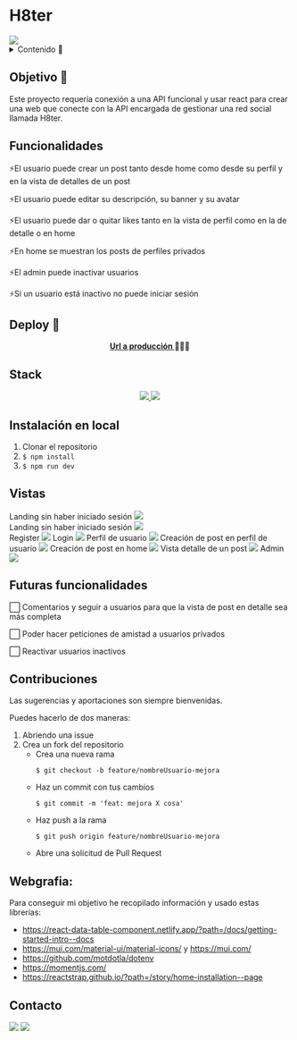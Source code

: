 # H8ter
<img src="/src/assets/h8ter.png">  

<details>
  <summary>Contenido 📝</summary>
  <ol>
    <li><a href="#objetivo-🎯">Objetivo</a></li>
    <li><a href="#sobre-el-proyecto-🔎">Sobre el proyecto</a></li>
    <li><a href="#deploy-🚀">Deploy</a></li>
    <li><a href="#stack">Stack</a></li>
    <li><a href="#instalación-en-local">Instalación</a></li>
    <li><a href="#vistas">Vistas</a></li>
    <li><a href="#funcionalidades">Funcionalidades</a></li>
    <li><a href="#futuras-funcionalidades">Futuras funcionalidades</a></li>
    <li><a href="#contribuciones">Contribuciones</a></li>
    <li><a href="#webgrafia">Webgrafia</a></li>
    <li><a href="#contacto">Contacto</a></li>
  </ol>
</details>

## Objetivo 🎯
Este proyecto requería conexión a una API funcional y usar react para crear una web que conecte con la API encargada de gestionar una red social llamada H8ter.

## Funcionalidades
⚡El usuario puede crear un post tanto desde home como desde su perfil y en la vista de detalles de un post

⚡El usuario puede editar su descripción, su banner y su avatar

⚡El usuario puede dar o quitar likes tanto en la vista de perfil como en la de detalle o en home

⚡En home se muestran los posts de perfiles privados

⚡El admin puede inactivar usuarios

⚡Si un usuario está inactivo no puede iniciar sesión

## Deploy 🚀
<div align="center">
    <a href="https://www.google.com"><strong>Url a producción </strong></a>🚀🚀🚀
</div>

## Stack
<div align="center">
<a href="https://www.reactjs.com/">
    <img src= "https://img.shields.io/badge/React-20232A?style=for-the-badge&logo=react&logoColor=61DAFB"/>
</a>
<a href="https://developer.mozilla.org/es/docs/Web/JavaScript">
    <img src= "https://img.shields.io/badge/javascipt-EFD81D?style=for-the-badge&logo=javascript&logoColor=black"/>
</a>
 </div>

## Instalación en local
1. Clonar el repositorio
2. ` $ npm install `
3. ``` $ npm run dev ```


## Vistas
Landing sin haber iniciado sesión
<img src="/src/assets/homesinlogin.png">  
Landing sin haber iniciado sesión
<img src="/src/assets/homelogin.png">  
Register
<img src="/src/assets/registro.png">
Login
<img src="/src/assets/login.png">
Perfil de usuario
<img src="/src/assets/perfilusuario.png">
Creación de post en perfil de usuario
<img src="./src/assets/postenperfil.png">
Creación de post en home
<img src="./src/assets/postenhome.png">
Vista detalle de un post
<img src="./src/assets/postdetalle.png">
Admin
<img src="./src/assets/admin.png">

## Futuras funcionalidades
  
⬜ Comentarios y seguir a usuarios para que la vista de post en detalle sea más completa

⬜ Poder hacer peticiones de amistad a usuarios privados

⬜ Reactivar usuarios inactivos  



## Contribuciones
Las sugerencias y aportaciones son siempre bienvenidas.  

Puedes hacerlo de dos maneras:

1. Abriendo una issue
2. Crea un fork del repositorio
    - Crea una nueva rama  
        ```
        $ git checkout -b feature/nombreUsuario-mejora
        ```
    - Haz un commit con tus cambios 
        ```
        $ git commit -m 'feat: mejora X cosa'
        ```
    - Haz push a la rama 
        ```
        $ git push origin feature/nombreUsuario-mejora
        ```
    - Abre una solicitud de Pull Request


## Webgrafia:
Para conseguir mi objetivo he recopilado información y usado estas librerías:
- https://react-data-table-component.netlify.app/?path=/docs/getting-started-intro--docs
- https://mui.com/material-ui/material-icons/ y https://mui.com/
- https://github.com/motdotla/dotenv
- https://momentjs.com/
- https://reactstrap.github.io/?path=/story/home-installation--page

 

## Contacto

<a href = "mailto:aipachecogarcia@gmail.com
"><img src="https://img.shields.io/badge/Gmail-C6362C?style=for-the-badge&logo=gmail&logoColor=white" target="_blank"></a>
<a href="https://www.linkedin.com/in/anapachecogarcia/" target="_blank"><img src="https://img.shields.io/badge/-LinkedIn-%230077B5?style=for-the-badge&logo=linkedin&logoColor=white" target="_blank"></a>
</p>
